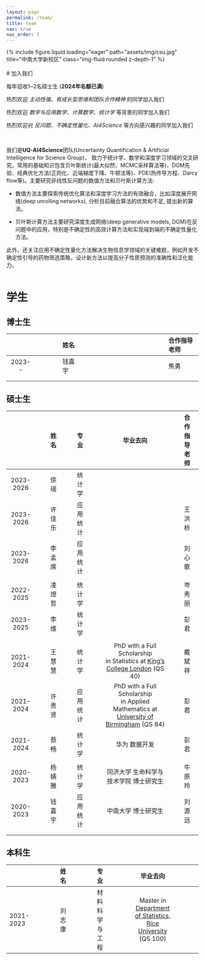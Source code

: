 ```yaml
---
layout: page
permalink: /team/
title: team
nav: true
nav_order: 3
---
```


<div class="row">
    <div class="col-sm mt-3 mt-md-0">
        {% include figure.liquid loading="eager" path="assets/img/csu.jpg" title="中南大学新校区" class="img-fluid rounded z-depth-1" %}
    </div>
</div>

<br>
# 加入我们

每年招收1~2名硕士生 (**2024年名额已满**)

热烈欢迎 <em>主动性强、有成长型思维和团队合作精神</em> 的同学加入我们

热烈欢迎 <em>数学与应用数学、计算数学、统计学</em> 等背景的同学加入我们

热烈欢迎对 <em>反问题、不确定性量化、AI4Science</em> 等方向感兴趣的同学加入我们

<br>

我们是**UQ-AI4Science**团队(Uncertainty Quantification & Artificial Intelligence for Science Group)， 致力于统计学、数学和深度学习领域的交叉研究。常用的基础知识包含贝叶斯统计(最大似然、MCMC采样算法等)、DGM先验、经典优化方法(正则化、近端梯度下降、牛顿法等)、PDE(热传导方程、Darcy flow等)。主要研究非线性反问题的数值方法和贝叶斯计算方法:
- 数值方法主要探索传统优化算法和深度学习方法的有效融合，比如深度展开网络(deep unrolling networks), 分析目前融合算法的优势和不足, 提出新的算法。
  
- 贝叶斯计算方法主要研究深度生成网络(deep generative models, DGM)在反问题中的应用，特别是不确定性的高效计算方法和实现端到端的不确定性量化方法。

此外，还关注应用不确定性量化方法解决生物信息学领域的关键难题，例如开发不确定性引导的药物筛选策略，设计新方法以提高分子性质预测的准确性和泛化能力。

```markdown


```

# 学生
## 博士生

|   |     |     |     |     | 姓名  |     |     |     |     |  |     |     |     |     |   |     |     |     |     | 合作指导老师 |
|:---------:|------|------|------|------|:-----|------|------|------|------|:----|------|------|------|------|:--------------------------------------------------------------:|------|------|------|------|:--------------|
| 2023--     |   |     |     |     | 钱嘉宇 |      |     |     |     |  |      |     |     |     | |     |     |     |     | 焦勇         |
|  |   |     |     |     |  |      |     |     |     |  |      |     |     |     | |     |     |     |     |          |
|  |   |     |     |     |  |      |     |     |     |  |      |     |     |     | |     |     |     |     |          |

## 硕士生

|            |      |      |   姓名    |      |      |    专业    |      |      |                         毕业去向                          |      |      |   合作指导老师   |
|:----------:|------|------|:---------|------|------|:----------|------|------|:------------------------------------------------------------:|------|------|:----------------|
|   2023-2026   |      |      |   徐  瑶   |      |      |   统计学   |      |      |                                                                |      |      |                  |
|   2023-2026   |      |      |   许佳乐  |      |      |  应用统计  |      |      |                                                                |      |      |     王洪桥     |
|   2023-2026   |      |      |   李孟席  |      |      |  应用统计  |      |      |                                                                |      |      |     刘心歌     |
|            |      |      |           |      |      |            |      |      |                                                                |      |      |                  |
|   2022-2025   |      |      |   凌煜哲  |      |      |   统计学   |      |      |                                                                |      |      |      岑秀丽           |
|   2023-2025 |      |      |   李  维   |      |      |   统计学   |      |      |                                                                |      |      |      彭君      |
|            |      |      |           |      |      |            |      |      |                                                                |      |      |                  |
| 2021-2024  |      |      |   王慧慧  |      |      |   统计学   |      |      | PhD with a Full Scholarship <br> in Statistics at [King’s College London](https://www.kcl.ac.uk/mathematics) (QS 40) |      |      |     戴斌祥     |
| 2021-2024  |      |      |   许贵贤  |      |      |  应用统计  |      |      | PhD with a Full Scholarship <br> in Applied Mathematics at [ University of Birmingham](https://www.birmingham.ac.uk/schools/mathematics) (QS 84) |      |      |      彭君      |
| 2021-2024  |      |      |   蔡 畅    |      |      |   统计学   |      |      |                  华为 数据开发                          |      |      |      彭君      |
|            |      |      |           |      |      |            |      |      |                                                                |      |      |                  |
| 2020-2023  |      |      |   杨婧雅  |      |      |   统计学   |      |      |   同济大学 生命科学与技术学院  博士研究生         |      |      |     牛原玲     |
| 2020-2023  |      |      |   钱嘉宇  |      |      |  应用统计  |      |      |                  中南大学 博士研究生                   |      |      |     刘源远     |
|            |      |      |           |      |      |            |      |      |                                                                |      |      |                  |
|            |      |      |           |      |      |            |      |      |                                                                |      |      |                  |



## 本科生

|   |     |     |     |     | 姓名  |     |     |     |     | 专业 |     |     |     |     | 毕业去向 |     |     |     |     |
|:---------|------|------|------|------|:-----|------|------|------|------|:----|------|------|------|------|:--------------------------------------------------------------:|------|------|------|------|
| 2021-2023 |   |     |     |     | 刘志康 |      |     |     |     | 材料科学与工程 |      |     |     |     | Master in [Department of Statistics, Rice University](https://statistics.rice.edu/) (QS 100) |     |     |     |     |




